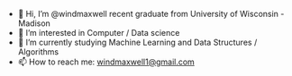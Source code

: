 - 👋 Hi, I’m @windmaxwell recent graduate from University of Wisconsin - Madison
- 👀 I’m interested in Computer / Data science 
- 🌱 I’m currently studying Machine Learning and Data Structures / Algorithms
- 📫 How to reach me: windmaxwell1@gmail.com

<!---
windmaxwell/windmaxwell is a ✨ special ✨ repository because its `README.md` (this file) appears on your GitHub profile.
You can click the Preview link to take a look at your changes.
--->
